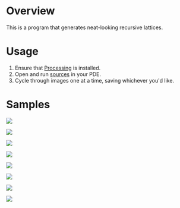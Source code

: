 # Overview
This is a program that generates neat-looking recursive lattices.



# Usage
1. Ensure that [Processing](https://processing.org/) is installed.
2. Open and run [sources](sources) in your PDE.
3. Cycle through images one at a time, saving whichever you'd like.



# Samples
![](samples/234232.png)

![](samples/268255.png)

![](samples/475271.png)

![](samples/595993.png)

![](samples/598779.png)

![](samples/628583.png)

![](samples/903029.png)

![](samples/918472.png)